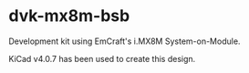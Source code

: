 # dvk-mx8m-bsb

Development kit using EmCraft's i.MX8M System-on-Module.

KiCad v4.0.7 has been used to create this design.
